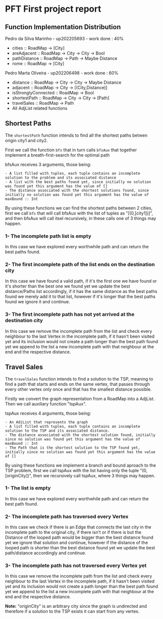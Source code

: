 # PFT First project report

## Function Implementation Distribution
Pedro da Silva Marinho - up202205693 - work done : 40%
    
- cities :: RoadMap -> [City]
- areAdjacent :: RoadMap -> City -> City -> Bool
- pathDistance :: RoadMap -> Path -> Maybe Distance
- rome :: RoadMap -> [City]



Pedro Marta Oliveira - up202206498 - work done : 60%
- distance :: RoadMap -> City -> City -> Maybe Distance
- adjacent :: RoadMap -> City -> [(City,Distance)]
- isStronglyConnected :: RoadMap -> Bool
- shortestPath :: RoadMap -> City -> City -> [Path]
- travelSales :: RoadMap -> Path
- All AdjList related functions


## Shortest Paths

The <code>shortestPath</code> function intends to find all the shortest paths betwen origin city1 and city2.

First we call the function <code>bfs</code> that in turn calls <code>bfsAux</code> that together implement a breath-first-search for the optimal path

bfsAux receives 3 arguments, those being:
    
    - A list filled with tuples, each tuple contains an incomplete solution to the problem and its associated distance 
    - A list with the best paths found yet, since initially no solution was found yet this argument has the value of []
    - The distance associated with the shortest solutions found, since initially no solution was found yet this argument has the value of maxBound :: Int

By using these functions we can find the shortest paths between 2 cities, first we call <code>bfs</code> that will call bfsAux with the list of tuples as "[(0,[city1])]", and then bfsAux will call itsel recursively, in these calls one of 3 things may happen.

### 1- The incomplete path list is empty
In this case we have explored every worthwhile path and can return the best paths found.


### 2- The first incomplete path of the list ends on the destination city
In this case we have found a valid path, if it's the first one we have found or it's shorter than the best one we found yet we update the best distance/Paths list accordingly, if it has the same distance as the best paths found we merely add it to that list, however if it's longer that the best paths found we ignore it and continue.   

### 3- The first incomplete path has not yet arrived at the destination city
In this case we remove the incomplete path from the list and check every neighbour to the last Vertex in the incomplete path, if it hasn't been visited yet and its inclusion would not create a path longer than the best path found yet we append to the list a new incomplete path with that neighbour at the end and the respective distance. 

## Travel Sales

The <code>travelSales</code> function intends to find a solution to the TSP, meaning to find a path that starts and ends on the same vertex, that passes through every other vertex only once and that has the smallest distance possible.

Firstly we convert the graph representation from a RoadMap into a AdjList. Then we call auxiliary function "tspAux".

tspAux receives 4 arguments, those being:
    
    - An AdjList that represents the graph
    - A list filled with tuples, each tuple contains an incomplete solution to the TSP and its associated distance.
    - The distance associated with the shortest solution found, initially since no solution was found yet this argument has the value of maxBound :: Int
    - The Path that is the shortest solution to the TSP found yet, initially since no solution was found yet this argument has the value of []

By using these functions we implement a branch and bound aproach to the TSP problem, first we call tspAux with the list having only the tuple "(0,[originCity])", then we recursively call tspAux, where 3 things may happen. 

### 1- The list is empty
In this case we have explored every worthwhile path and can return the best path found.

### 2- The incomplete path has traversed every Vertex
In this case we check if there is an Edge that connects the last city in the incomplete path to the original city, if there isn't or if there is but the Distance of the looped path would be bigger than the best distance found yet we ignore that solution and continue, however if the distance of the looped path is shorter than the best distance found yet we update the best path/distance accordingly and continue.    

### 3- The incomplete path has not traversed every Vertex yet
In this case we remove the incomplete path from the list and check every neighbour to the last Vertex in the incomplete path, if it hasn't been visited yet and its inclusion would not create a path longer than the best path found yet we append to the list a new incomplete path with that neighbour at the end and the respective distance. 

<b>Note:</b> "originCity" is an arbitrary city since the graph is undirected and therefore if a solution to the TSP exists it can start from any vertex.